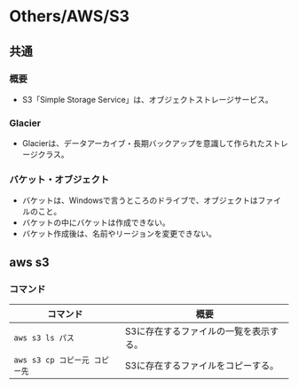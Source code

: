 # Others/AWS/S3

## 共通

### 概要

- S3「Simple Storage Service」は、オブジェクトストレージサービス。

### Glacier

- Glacierは、データアーカイブ・長期バックアップを意識して作られたストレージクラス。

### バケット・オブジェクト

- バケットは、Windowsで言うところのドライブで、オブジェクトはファイルのこと。
- バケットの中にバケットは作成できない。
- バケット作成後は、名前やリージョンを変更できない。

## aws s3

### コマンド

| コマンド                      | 概要                                   |
| ----------------------------- | -------------------------------------- |
| `aws s3 ls パス`              | S3に存在するファイルの一覧を表示する。 |
| `aws s3 cp コピー元 コピー先` | S3に存在するファイルをコピーする。     |
